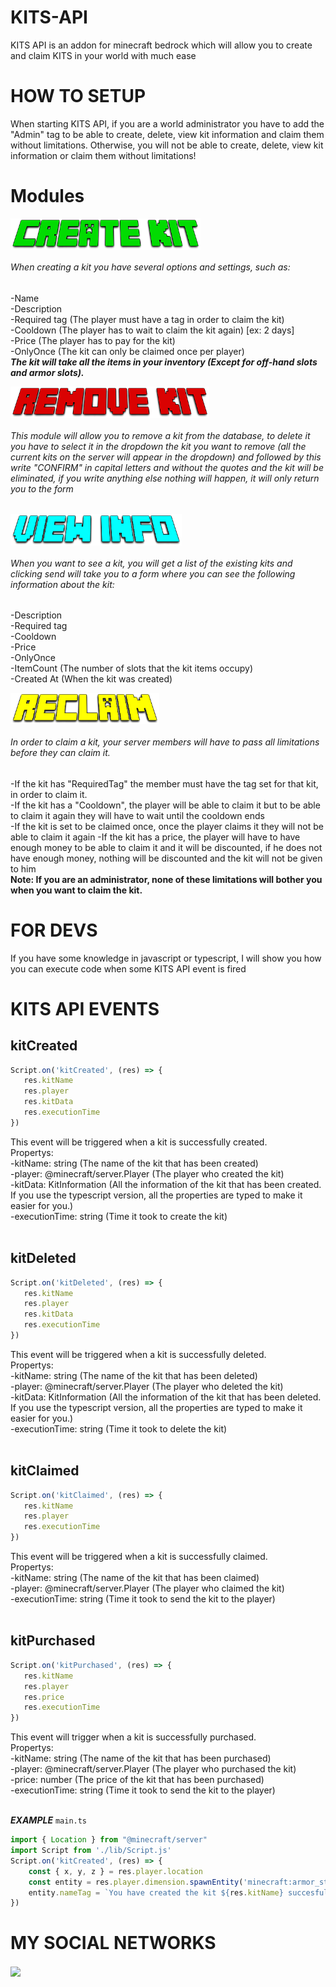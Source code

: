 # KITS-API
KITS API is an addon for minecraft bedrock which will allow you to create and claim KITS in your world with much ease

# HOW TO SETUP
When starting KITS API, if you are a world administrator you have to add the "Admin" tag to be able to create, delete, view kit information and claim them without limitations. Otherwise, you will not be able to create, delete, view kit information or claim them without limitations!

# Modules

<a href="https://www.youtube.com/channel/UCcb6TseFTpboFwgZM737IGA" target="blank"><img align="center" src="KITS API v2.3 RP/textures/emojis/CREATE KIT.png" height="50" /></a>

###### When creating a kit you have several options and settings, such as: <br>
-Name <br>
-Description <br>
-Required tag (The player must have a tag in order to claim the kit) <br>
-Cooldown (The player has to wait to claim the kit again) [ex: 2 days] <br>
-Price (The player has to pay for the kit) <br>
-OnlyOnce (The kit can only be claimed once per player) <br>
**_The kit will take all the items in your inventory (Except for off-hand slots and armor slots)._**

<a href="https://www.youtube.com/channel/UCcb6TseFTpboFwgZM737IGA" target="blank"><img align="center" src="KITS API v2.3 RP/textures/emojis/REMOVE KIT.png" height="50" /></a>

###### This module will allow you to remove a kit from the database, to delete it you have to select it in the dropdown the kit you want to remove (all the current kits on the server will appear in the dropdown) and followed by this write "CONFIRM" in capital letters and without the quotes and the kit will be eliminated, if you write anything else nothing will happen, it will only return you to the form <br>

<a href="https://www.youtube.com/channel/UCcb6TseFTpboFwgZM737IGA" target="blank"><img align="center" src="KITS API v2.3 RP/textures/emojis/VIEW INFO.png" height="50" /></a>

###### When you want to see a kit, you will get a list of the existing kits and clicking send will take you to a form where you can see the following information about the kit:
-Description <br>
-Required tag <br>
-Cooldown <br>
-Price <br>
-OnlyOnce <br>
-ItemCount (The number of slots that the kit items occupy) <br>
-Created At (When the kit was created) <br>

<a href="https://www.youtube.com/channel/UCcb6TseFTpboFwgZM737IGA" target="blank"><img align="center" src="KITS API v2.3 RP/textures/emojis/RECLAIM.png" height="50" /></a>
###### In order to claim a kit, your server members will have to pass all limitations before they can claim it.
-If the kit has "RequiredTag" the member must have the tag set for that kit, in order to claim it. <br>
-If the kit has a "Cooldown", the player will be able to claim it but to be able to claim it again they will have to wait until the cooldown ends <br>
-If the kit is set to be claimed once, once the player claims it they will not be able to claim it again
-If the kit has a price, the player will have to have enough money to be able to claim it and it will be discounted, if he does not have enough money, nothing will be discounted and the kit will not be given to him <br>
**Note: If you are an administrator, none of these limitations will bother you when you want to claim the kit.** <br>

# FOR DEVS
If you have some knowledge in javascript or typescript, I will show you how you can execute code when some KITS API event is fired

# KITS API EVENTS 

## kitCreated
```ts
Script.on('kitCreated', (res) => {
   res.kitName
   res.player
   res.kitData
   res.executionTime
})
```
This event will be triggered when a kit is successfully created. <br>
Propertys: <br>
-kitName: string (The name of the kit that has been created) <br>
-player: @minecraft/server.Player (The player who created the kit) <br>
-kitData: KitInformation (All the information of the kit that has been created. If you use the typescript version, all the properties are typed to make it easier for you.) <br>
-executionTime: string (Time it took to create the kit) <br><br>

## kitDeleted
```ts
Script.on('kitDeleted', (res) => {
   res.kitName
   res.player
   res.kitData
   res.executionTime
})
```
This event will be triggered when a kit is successfully deleted. <br>
Propertys: <br>
-kitName: string (The name of the kit that has been deleted) <br>
-player: @minecraft/server.Player (The player who deleted the kit) <br>
-kitData: KitInformation (All the information of the kit that has been deleted. If you use the typescript version, all the properties are typed to make it easier for you.) <br>
-executionTime: string (Time it took to delete the kit) <br><br>

## kitClaimed
```ts
Script.on('kitClaimed', (res) => {
   res.kitName
   res.player
   res.executionTime
})
```
This event will be triggered when a kit is successfully claimed. <br>
Propertys: <br>
-kitName: string (The name of the kit that has been claimed) <br>
-player: @minecraft/server.Player (The player who claimed the kit) <br>
-executionTime: string (Time it took to send the kit to the player) <br><br>

## kitPurchased
```ts
Script.on('kitPurchased', (res) => {
   res.kitName
   res.player
   res.price
   res.executionTime
})
```
This event will trigger when a kit is successfully purchased. <br>
Propertys: <br>
-kitName: string (The name of the kit that has been purchased) <br>
-player: @minecraft/server.Player (The player who purchased the kit) <br>
-price: number (The price of the kit that has been purchased) <br>
-executionTime: string (Time it took to send the kit to the player) <br><br>

**_EXAMPLE_**
```main.ts```
```ts
import { Location } from "@minecraft/server"
import Script from './lib/Script.js'
Script.on('kitCreated', (res) => {
    const { x, y, z } = res.player.location
    const entity = res.player.dimension.spawnEntity('minecraft:armor_stand', new Location(x, y, z))
    entity.nameTag = `You have created the kit ${res.kitName} succesfully1`
})
```

# MY SOCIAL NETWORKS
<a href="https://www.youtube.com/channel/UCcb6TseFTpboFwgZM737IGA" target="blank"><img align="center" src="https://upload.wikimedia.org/wikipedia/commons/e/ef/Youtube_logo.png" height="50" /></a>
